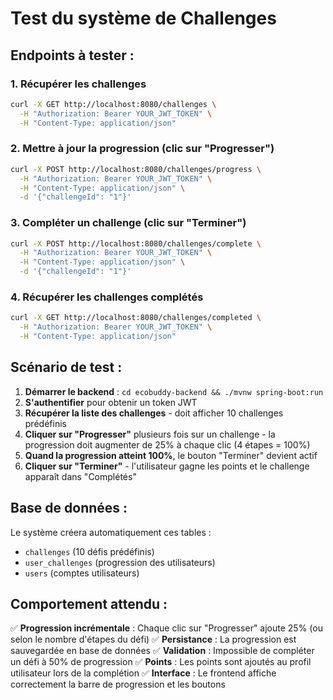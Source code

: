 # Test du système de Challenges

## Endpoints à tester :

### 1. Récupérer les challenges
```bash
curl -X GET http://localhost:8080/challenges \
  -H "Authorization: Bearer YOUR_JWT_TOKEN" \
  -H "Content-Type: application/json"
```

### 2. Mettre à jour la progression (clic sur "Progresser")
```bash
curl -X POST http://localhost:8080/challenges/progress \
  -H "Authorization: Bearer YOUR_JWT_TOKEN" \
  -H "Content-Type: application/json" \
  -d '{"challengeId": "1"}'
```

### 3. Compléter un challenge (clic sur "Terminer")
```bash
curl -X POST http://localhost:8080/challenges/complete \
  -H "Authorization: Bearer YOUR_JWT_TOKEN" \
  -H "Content-Type: application/json" \
  -d '{"challengeId": "1"}'
```

### 4. Récupérer les challenges complétés
```bash
curl -X GET http://localhost:8080/challenges/completed \
  -H "Authorization: Bearer YOUR_JWT_TOKEN" \
  -H "Content-Type: application/json"
```

## Scénario de test :

1. **Démarrer le backend** : `cd ecobuddy-backend && ./mvnw spring-boot:run`
2. **S'authentifier** pour obtenir un token JWT
3. **Récupérer la liste des challenges** - doit afficher 10 challenges prédéfinis
4. **Cliquer sur "Progresser"** plusieurs fois sur un challenge - la progression doit augmenter de 25% à chaque clic (4 étapes = 100%)
5. **Quand la progression atteint 100%**, le bouton "Terminer" devient actif
6. **Cliquer sur "Terminer"** - l'utilisateur gagne les points et le challenge apparaît dans "Complétés"

## Base de données :

Le système créera automatiquement ces tables :
- `challenges` (10 défis prédéfinis)
- `user_challenges` (progression des utilisateurs)
- `users` (comptes utilisateurs)

## Comportement attendu :

✅ **Progression incrémentale** : Chaque clic sur "Progresser" ajoute 25% (ou selon le nombre d'étapes du défi)
✅ **Persistance** : La progression est sauvegardée en base de données
✅ **Validation** : Impossible de compléter un défi à 50% de progression
✅ **Points** : Les points sont ajoutés au profil utilisateur lors de la complétion
✅ **Interface** : Le frontend affiche correctement la barre de progression et les boutons